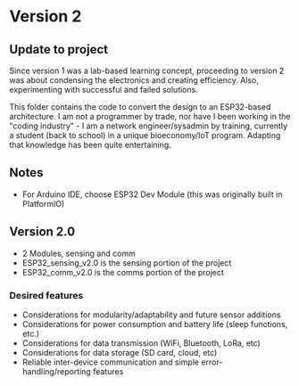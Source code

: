 # Version 2
## Update to project

Since version 1 was a lab-based learning concept, proceeding to version 2 was about condensing the electronics and creating efficiency. Also, experimenting with successful and failed solutions.

This folder contains the code to convert the design to an ESP32-based architecture. I am not a programmer by trade, nor have I been working in the "coding industry" - I am a network engineer/sysadmin by training, currently a student (back to school) in a unique bioeconomy/IoT program. Adapting that knowledge has been quite entertaining.

## Notes

- For Arduino IDE, choose ESP32 Dev Module
(this was originally built in PlatformIO)

## Version 2.0

- 2 Modules, sensing and comm
- ESP32_sensing_v2.0 is the sensing portion of the project
- ESP32_comm_v2.0 is the comms portion of the project

### Desired features

- Considerations for modularity/adaptability and future sensor additions
- Considerations for power consumption and battery life (sleep functions, etc.)
- Considerations for data transmission (WiFi, Bluetooth, LoRa, etc)
- Considerations for data storage (SD card, cloud, etc)
- Reliable inter-device communication and simple error-handling/reporting features
